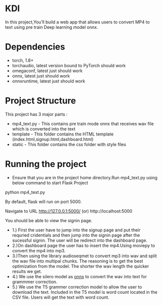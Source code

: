 # KDI
In this project,You’ll  build a web app that allows users to convert MP4 to text using pre train Deep learning model onnx.

# Dependencies
  - torch, 1.8+
  - torchaudio, latest version bound to PyTorch should work
  - omegaconf, latest just should work
  - onnx, latest just should work
  - onnxruntime, latest just should work

# Project Structure
This project has 3 major parts :
- mp4_text.py - This contains pre train mode onnx that receives wav file which is converted into the text
- template - This folder contains the HTML template (index.html,signup.html,dashboard.html)
- static - This folder contains the css folder with style files

# Running the project

- Ensure that you are in the project home directory.Run mp4_text.py using below command to start Flask Project

python mp4_text.py

By default, flask will run on port 5000.

Navigate to URL http://127.0.0.1:5000/ (or) http://localhost:5000

You should be able to view the signin page.
- 1.) First the user have to jump into the signup page and put their requried cridentials 
and then  jump into the signin page after the sucessful signin. The user will be redirect into the dashboard page. 
- 2.)On dashboard page the user has to insert the mp4.Using moviepy to convert the mp4 into mp3. 
- 3.)Then using the library audioseqmet to convert mp3 into wav and split the wav file into multipal chunks. The reasoning is to get the best optimization from the model. The shorter the wav length the quicker results we get. 
- 4.) We use the silero model as [onnx](https://github.com/snakers4/silero-models) to convert the wav into text for grammmer correction.
- 5.) We use the T5 grammer correction model to allow the user to download the text. Included in the T5 model is word count located in the CSV file. Users will get the text with word count.










